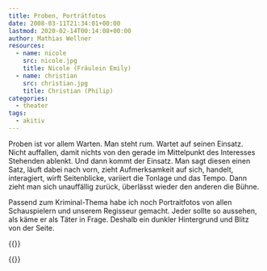 ```yaml
---
title: Proben, Porträtfotos
date: 2008-03-11T21:34:01+00:00
lastmod: 2020-02-14T00:14:08+00:00
author: Mathias Wellner
resources:
  - name: nicole
    src: nicole.jpg
    title: Nicole (Fräulein Emily)
  - name: christian
    src: christian.jpg
    title: Christian (Philip)
categories:
  - theater
tags:
  - akitiv
---
```

Proben ist vor allem Warten. Man steht rum. Wartet auf seinen Einsatz. Nicht auffallen, damit nichts von den gerade im Mittelpunkt des Interesses Stehenden ablenkt. Und dann kommt der Einsatz. Man sagt diesen einen Satz, läuft dabei nach vorn, zieht Aufmerksamkeit auf sich, handelt, interagiert, wirft Seitenblicke, variiert die Tonlage und das Tempo. Dann zieht man sich unauffällig zurück, überlässt wieder den anderen die Bühne.
<!--more-->

Passend zum Kriminal-Thema habe ich noch Portraitfotos von allen Schauspielern und unserem Regisseur gemacht. Jeder sollte so aussehen, als käme er als Täter in Frage. Deshalb ein dunkler Hintergrund und Blitz von der Seite. 

{{<responsive-image name="nicole">}}

{{<responsive-image name="christian">}}
